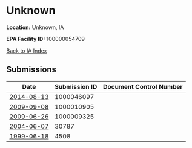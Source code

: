 # Unknown

**Location:** Unknown, IA

**EPA Facility ID:** 100000054709

[Back to IA Index](../../index.md)

## Submissions

| Date | Submission ID | Document Control Number |
|------|--------------|-------------------------|
| [2014-08-13](submissions/1000046097.md) | 1000046097 |  |
| [2009-09-08](submissions/1000010905.md) | 1000010905 |  |
| [2009-06-26](submissions/1000009325.md) | 1000009325 |  |
| [2004-06-07](submissions/30787.md) | 30787 |  |
| [1999-06-18](submissions/4508.md) | 4508 |  |
